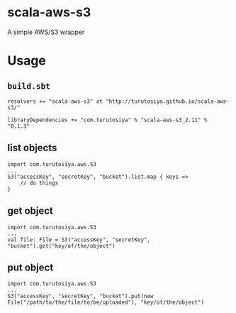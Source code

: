 # scala-aws-s3

A simple AWS/S3 wrapper

# Usage

## `build.sbt`

    resolvers += "scala-aws-s3" at "http://turutosiya.github.io/scala-aws-s3/"

    libraryDependencies += "com.turutosiya" % "scala-aws-s3_2.11" % "0.1.3"

## list objects

    import com.turutosiya.aws.S3
    ...
    S3("accessKey", "secretKey", "bucket").list.map { keys =>
        // do things
    }

## get object

    import com.turutosiya.aws.S3
    ...
    val file: File = S3("accessKey", "secretKey", "bucket").get("key/of/the/object")

## put object

    import com.turutosiya.aws.S3
    ...
    S3("accessKey", "secretKey", "bucket").put(new File("/path/to/the/file/to/be/uploaded"), "key/of/the/object")
